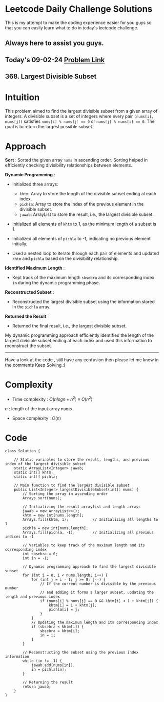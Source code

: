 # Leetcode Daily Challenge Solutions

This is my attempt to make the coding experience easier for you guys so that you can easily learn what to do in today's leetcode challenge.

## Always here to assist you guys.

## Today's 09-02-24 [Problem Link](https://leetcode.com/problems/largest-divisible-subset/description/?envType=daily-question&envId=2024-02-09)
## 368. Largest Divisible Subset


# Intuition
<!-- Describe your first thoughts on how to solve this problem. -->
This problem aimed to find the largest divisible subset from a given array of integers. A divisible subset is a set of integers where every pair `(nums[i], nums[j])` satisfies `nums[i] % nums[j] == 0` or `nums[j] % nums[i] == 0`. The goal is to return the largest possible subset.

# Approach
<!-- Describe your approach to solving the problem. -->
**Sort** : Sorted the given array `nums` in ascending order. Sorting helped in efficiently checking divisibility relationships between elements.

**Dynamic Programming** :
- Initialized three arrays:
    - `khtm`: Array to store the length of the divisible subset ending at each index.
    - `pichla`: Array to store the index of the previous element in the divisible subset.
    - `jawab`: ArrayList to store the result, i.e., the largest divisible subset.

- Initialized all elements of `khtm` to 1, as the minimum length of a subset is 1.
- Initialized all elements of `pichla` to -1, indicating no previous element initially.
- Used a nested loop to iterate through each pair of elements and updated `khtm` and `pichla` based on the divisibility relationship.

**Identified Maximum Length** :
- Kept track of the maximum length `sbsebra` and its corresponding index `in` during the dynamic programming phase.

**Reconstructed Subset** :
- Reconstructed the largest divisible subset using the information stored in the `pichla` array.

**Returned the Result** :
- Returned the final result, i.e., the largest divisible subset.

My dynamic programming approach efficiently identified the length of the largest divisible subset ending at each index and used this information to reconstruct the subset.

---
Have a look at the code , still have any confusion then please let me know in the comments
Keep Solving.:)

# Complexity
- Time complexity : $O(n log n + n^2)$ $\equiv$  $O(n^2)$
<!-- Add your time complexity here, e.g. $$O(n)$$ -->
$n$ : length of the input array nums
- Space complexity : $O(n)$
<!-- Add your space complexity here, e.g. $$O(n)$$ -->

# Code
```
class Solution {

    // Static variables to store the result, lengths, and previous index of the largest divisible subset
    static ArrayList<Integer> jawab;
    static int[] khtm;
    static int[] pichla;

    // Main function to find the largest divisible subset
    public List<Integer> largestDivisibleSubset(int[] nums) {
        // Sorting the array in ascending order
        Arrays.sort(nums);
        
        // Initializing the result arraylist and length arrays
        jawab = new ArrayList<>();
        khtm = new int[nums.length];
        Arrays.fill(khtm, 1);           // Initializing all lengths to 1
        pichla = new int[nums.length];
        Arrays.fill(pichla, -1);        // Initializing all previous indices to -1

        // Variables to keep track of the maximum length and its corresponding index
        int sbsebra = 0;
        int in = -1;

        // Dynamic programming approach to find the largest divisible subset
        for (int i = 0; i < nums.length; i++) {
            for (int j = i - 1; j >= 0; j--) {
                // If the current number is divisible by the previous number
                // and adding it forms a larger subset, updating the length and previous index
                if (nums[i] % nums[j] == 0 && khtm[i] < 1 + khtm[j]) {
                    khtm[i] = 1 + khtm[j];
                    pichla[i] = j;
                }
            }
            // Updating the maximum length and its corresponding index
            if (sbsebra < khtm[i]) {
                sbsebra = khtm[i];
                in = i;
            }
        }

        // Reconstructing the subset using the previous index information
        while (in != -1) {
            jawab.add(nums[in]);
            in = pichla[in];
        }

        // Returning the result
        return jawab;
    }
}
```